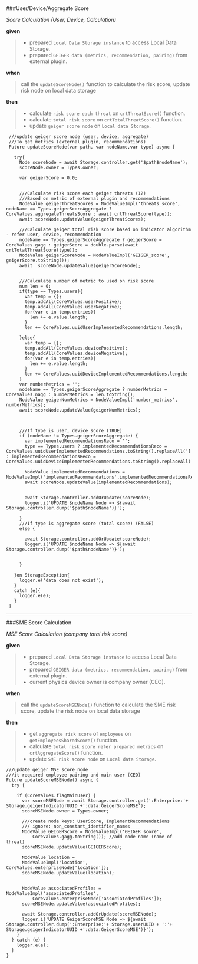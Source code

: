  <!--**
  @file
  @copyright FHNW Switzerland 2022, FHNW
  @authors JongGwan An [kman3212@gmail.com]
 -->
# 

###User/Device/Aggregate Score
 
*Score Calculation (User, Device, Calculation)*
 
 **given**
 > - prepared `Local Data Storage instance` to access Local Data Storage.
 > - prepared `GEIGER data (metrics, recommendation, pairing)` from external plugin.
 
 **when** 
 > call the `updateScoreNode()` function to calculate the risk score, update risk node on local data storage
 
 **then** 
 > - calculate `risk score each threat` on `crtThreatScore()` function.
 > - calculate `total risk score` on `crtTotalThreatScore()` function.
 > - update `geiger score node` on `Local data Storage`. 
 
 
     ///update geiger score node (user, device, aggregate)
     ///To get metrics (external plugin, recommendations)
     Future updateScoreNode(var path, var nodeName,var type) async {
     
       try{
         Node scoreNode = await Storage.controller.get('$path$nodeName');
         scoreNode.owner = Types.owner;
     
         var geigerScore = 0.0;
     
     
         ///Calculate risk score each geiger threats (12)
         ///Based on metric of external plugin and recommendations
         NodeValue geigerThreatScores = NodeValueImpl('threats_score', nodeName == Types.geigerScoreAggregate ? CoreValues.aggregateThreatsScore : await crtThreatScore(type));
         await scoreNode.updateValue(geigerThreatScores);
     
         ///Calculate geiger total risk score based on indicator algorithm - refer user, device, recommendation
         nodeName == Types.geigerScoreAggregate ? geigerScore = CoreValues.gagg : geigerScore = double.parse(await crtTotalThreatScore(type));
         NodeValue geigerScoreNode = NodeValueImpl('GEIGER_score', geigerScore.toString());
         await  scoreNode.updateValue(geigerScoreNode);
     
     
         ///Calculate number of metric to used on risk score
         num len = 0;
         if(type == Types.users){
           var temp = {};
           temp.addAll(CoreValues.userPositive);
           temp.addAll(CoreValues.userNegative);
           for(var e in temp.entries){
             len += e.value.length;
           }
           len += CoreValues.uuidUserImplementedRecommendations.length;
     
         }else{
           var temp = {};
           temp.addAll(CoreValues.devicePositive);
           temp.addAll(CoreValues.deviceNegative);
           for(var e in temp.entries){
             len += e.value.length;
           }
           len += CoreValues.uuidDeviceImplementedRecommendations.length;
         }
         var numberMetrics = '';
         nodeName == Types.geigerScoreAggregate ? numberMetrics = CoreValues.nagg : numberMetrics = len.toString();
         NodeValue geigerNumMetrics = NodeValueImpl('number_metrics', numberMetrics);
         await scoreNode.updateValue(geigerNumMetrics);
     
     
     
         ///If type is user, device score (TRUE)
         if (nodeName != Types.geigerScoreAggregate) {
           var implementedRecommendationsReco = '';
           type == Types.users ? implementedRecommendationsReco = CoreValues.uuidUserImplementedRecommendations.toString().replaceAll('[','').replaceAll(']','').trim() : implementedRecommendationsReco = CoreValues.uuidDeviceImplementedRecommendations.toString().replaceAll('[','').replaceAll(']','').trim();
     
           NodeValue implementedRecommendations = NodeValueImpl('implementedRecommendations',implementedRecommendationsReco);
           await scoreNode.updateValue(implementedRecommendations);
     
     
           await Storage.controller.addOrUpdate(scoreNode);
           logger.i('UPDATE $nodeName Node => ${await Storage.controller.dump('$path$nodeName')}');
     
         }
         ///If type is aggregate score (total score) (FALSE)
         else {
     
           await Storage.controller.addOrUpdate(scoreNode);
           logger.i('UPDATE $nodeName Node => ${await Storage.controller.dump('$path$nodeName')}');
     
     
         }
     
       }on StorageException{
         logger.e('data does not exist');
       }
       catch (e){
         logger.e(e);
       }
     }
<!--next-->
***

###SME Score Calculation     

*MSE Score Calculation (company total risk score)*

 **given**
 > - prepared `Local Data Storage instance` to access Local Data Storage.
 > - prepared `GEIGER data (metrics, recommendation, pairing)` from external plugin.
 > - current physics device owner is company owner (CEO).
 
 **when** 
 > call the `updateScoreMSENode()` function to calculate the SME risk score, update the risk node on local data storage
 
 **then** 
 > - get `aggregate risk score` of `employees` on `getEmployeesSharedScore()` function.
 > - calculate `total risk score refer prepared metrics` on `crtAggregateScore()` function.
 > - update `SME risk score node` on `Local data Storage`. 
  
    ///update geiger MSE score node
    ///it required employee pairing and main user (CEO)
    Future updateScoreMSENode() async {
      try {
    
        if (CoreValues.flagMainUser) {
          var scoreMSENode = await Storage.controller.get(':Enterprise:'+ Storage.geigerIndicatorUUID +':data:GeigerScoreMSE');
          scoreMSENode.owner = Types.owner;
          
          ///create node keys: UserScore, ImplementRecommendations
          /// ignore: non_constant_identifier_names
          NodeValue GEIGERScore = NodeValueImpl('GEIGER_score',
              CoreValues.gagg.toString()); //add node name (name of threat)
          scoreMSENode.updateValue(GEIGERScore);
    
          NodeValue location =
          NodeValueImpl('location', CoreValues.enterpriseNode['location']);
          scoreMSENode.updateValue(location);
    
    
          NodeValue associatedProfiles = NodeValueImpl('associatedProfiles',
              CoreValues.enterpriseNode['associatedProfiles']);
          scoreMSENode.updateValue(associatedProfiles);
    
          await Storage.controller.addOrUpdate(scoreMSENode);
          logger.i('UPDATE GeigerScoreMSE Node => ${await Storage.controller.dump(':Enterprise:'+ Storage.userUUID + ':'+ Storage.geigerIndicatorUUID +':data:GeigerScoreMSE')}');
        }
      } catch (e) {
        logger.e(e);
      }
    }